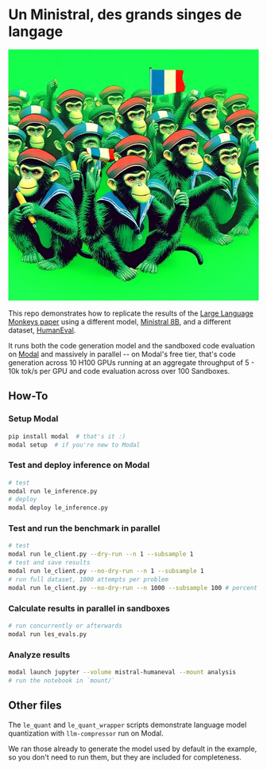 # Un Ministral, des grands singes de langage

![Des singes](assets/des_singes.jpg)

This repo demonstrates how to replicate the results of the [Large Language Monkeys paper](https://arxiv.org/abs/2407.21787)
using a different model, [Ministral 8B](https://mistral.ai/news/ministraux),
and a different dataset, [HumanEval](https://github.com/openai/human-eval).

It runs both the code generation model and the sandboxed code evaluation on [Modal](https://modal.com) and massively in parallel --
on Modal's free tier, that's code generation across 10 H100 GPUs running at an aggregate throughput of 5 - 10k tok/s per GPU
and code evaluation across over 100 Sandboxes.

## How-To

### Setup Modal

```bash
pip install modal  # that's it :)
modal setup  # if you're new to Modal
```

### Test and deploy inference on Modal

```bash
# test
modal run le_inference.py
# deploy
modal deploy le_inference.py
```

### Test and run the benchmark in parallel

```bash
# test
modal run le_client.py --dry-run --n 1 --subsample 1
# test and save results
modal run le_client.py --no-dry-run --n 1 --subsample 1
# run full dataset, 1000 attempts per problem
modal run le_client.py --no-dry-run --n 1000 --subsample 100 # percent
```

### Calculate results in parallel in sandboxes

```bash
# run concurrently or afterwards
modal run les_evals.py
```

### Analyze results

```bash
modal launch jupyter --volume mistral-humaneval --mount analysis
# run the notebook in `mount/`
```

## Other files

The `le_quant` and `le_quant_wrapper` scripts demonstrate language model quantization
with `llm-compressor` run on Modal.

We ran those already to generate the model used by default in the example,
so you don't need to run them, but they are included for completeness.
